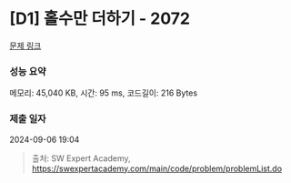 # [D1] 홀수만 더하기 - 2072 

[문제 링크](https://swexpertacademy.com/main/code/problem/problemDetail.do?contestProbId=AV5QSEhaA5sDFAUq) 

### 성능 요약

메모리: 45,040 KB, 시간: 95 ms, 코드길이: 216 Bytes

### 제출 일자

2024-09-06 19:04



> 출처: SW Expert Academy, https://swexpertacademy.com/main/code/problem/problemList.do